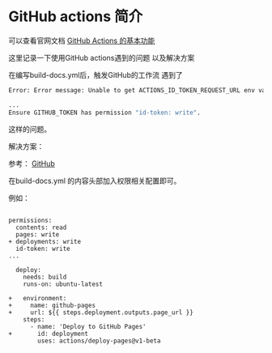 # GitHub actions 简介

可以查看官网文档
[GitHub Actions 的基本功能](https://docs.github.com/zh/enterprise-server@3.11/actions/learn-github-actions/essential-features-of-github-actions)

这里记录一下使用GitHub actions遇到的问题 以及解决方案

在编写build-docs.yml后，触发GitHub的工作流 遇到了
```Bash
Error: Error message: Unable to get ACTIONS_ID_TOKEN_REQUEST_URL env variable

...
Ensure GITHUB_TOKEN has permission "id-token: write".

```

这样的问题。

解决方案：

参考：
[GitHub](https://github.com/actions/deploy-pages/issues/9)

在build-docs.yml 的内容头部加入权限相关配置即可。

例如：
```

permissions:
  contents: read
  pages: write
+ deployments: write
  id-token: write
...

  deploy:
    needs: build
    runs-on: ubuntu-latest

+   environment: 
+     name: github-pages
+     url: ${{ steps.deployment.outputs.page_url }}
    steps:
      - name: 'Deploy to GitHub Pages'
+       id: deployment
        uses: actions/deploy-pages@v1-beta

```